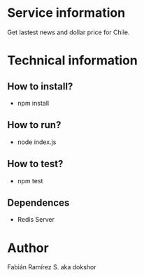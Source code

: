 # Service information
Get lastest news and dollar price for Chile.

# Technical information
## How to install?
- npm install

## How to run?
- node index.js

## How to test?
- npm test

## Dependences
- Redis Server

# Author
Fabián Ramírez S. aka dokshor
